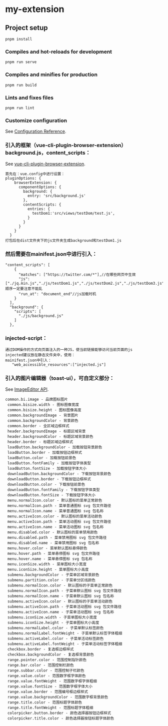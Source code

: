 # my-extension

## Project setup
```
pnpm install
```

### Compiles and hot-reloads for development
```
pnpm run serve
```

### Compiles and minifies for production
```
pnpm run build
```

### Lints and fixes files
```
pnpm run lint
```

### Customize configuration
See [Configuration Reference](https://cli.vuejs.org/config/).

### 引入的框架（vue-cli-plugin-browser-extension） background.js，content_scripts：
See [vue-cli-plugin-browser-extension](https://github.com/adambullmer/vue-cli-plugin-browser-extension).

```
首先在：vue.config中进行设置：
pluginOptions: {
    browserExtension: {
      componentOptions: {
        background: {
          entry: 'src/background.js'
        },
        contentScripts: {
          entries: {
            testDom1:'src/views/testDom/test.js',
          }
        }
      }
    }
  }
打包后在dist文件夹下的js文件夹生成background和testDom1.js
```

### 然后需要在mainifest.json中进行引入：
```
"content_scripts": [
    {
      "matches": ["https://twitter.com/*"],//在哪些网页中生效
      "js": ["./jq.min.js","./js/testDom1.js","./js/testDom2.js","./js/testDom3.js"],//顺序一定要注意不能乱
      "run_at": "document_end"//js加载时机
    }
  ],
  "background": {
    "scripts": [
      "./js/background.js"
    ]
  },
```
### injected-script：
```
通过DOM操作的方式向页面注入的一种JS，使当前链接能够访问当前页面的js
injected建议放在静态文件夹中，使用：
mainifest.json中引入：
   "web_accessible_resources":["injected.js"]
```


### 引入的图片编辑器（toast-ui），可自定义部分：
See [ImageEditor API](http://nhn.github.io/tui.image-editor/latest/ImageEditor#addIcon).
```
common.bi.image - 品牌图标图片
 common.bisize.width - 图标图像宽度
 common.bisize.height - 图标图像高度
 common.backgroundImage - 背景图片
 common.backgroundColor - 背景颜色
 common.border - 全区域边框样式
 header.backgroundImage - 标题区域背景
 header.backgroundColor - 标题区域背景颜色
 header.border - 标题区域边框样式
 loadButton.backgroundColor - 加载按钮背景颜色
 loadButton.border - 加载按钮边框样式
 loadButton.color - 加载按钮前景色
 loadButton.fontFamily - 加载按钮字体类型
 loadButton.fontSize - 加载按钮字体大小
 downloadButton.backgroundColor - 下载按钮背景颜色
 downloadButton.border - 下载按钮边框样式
 downloadButton.color - 下载按钮前景色
 downloadButton.fontFamily - 下载按钮字体类型
 downloadButton.fontSize - 下载按钮字体大小
 menu.normalIcon.color - 默认图标的菜单正常颜色
 menu.normalIcon.path - 菜单普通图标 svg 包文件路径
 menu.normalIcon.name - 菜单普通图标 svg 包名称
 menu.activeIcon.color - 默认图标的菜单活动颜色
 menu.activeIcon.path - 菜单活动图标 svg 包文件路径
 menu.activeIcon.name - 菜单活动图标 svg 包名称
 menu.disabled.color - 默认图标的菜单禁用颜色
 menu.disabled.path - 菜单禁用图标 svg 包文件路径
 menu.disabled.name - 菜单禁用图标 svg 包名称
 menu.hover.color - 菜单默认图标悬停颜色
 menu.hover.path - 菜单悬停图标 svg 包文件路径
 menu.hover.name - 菜单悬停图标 svg 包名称
 menu.iconSize.width - 菜单图标大小宽度
 menu.iconSize.height - 菜单图标大小高度
 submenu.backgroundColor - 子菜单区域背景颜色
 submenu.partition.color - 子菜单分区线颜色
 submenu.normalIcon.color - 默认图标的子菜单正常颜色
 submenu.normalIcon.path - 子菜单默认图标 svg 包文件路径
 submenu.normalIcon.name - 子菜单默认图标 svg 包名称
 submenu.activeIcon.color - 默认图标的子菜单活动颜色
 submenu.activeIcon.path - 子菜单活动图标 svg 包文件路径
 submenu.activeIcon.name - 子菜单活动图标 svg 包名称
 submenu.iconSize.width - 子菜单图标大小宽度
 submenu.iconSize.height - 子菜单图标大小高度
 submenu.normalLabel.color - 子菜单默认标签颜色
 submenu.normalLabel.fontWeight - 子菜单默认标签字体粗细
 submenu.activeLabel.color - 子菜单活动标签颜色
 submenu.activeLabel.fontWeight - 子菜单活动标签字体粗细
 checkbox.border - 复选框边框样式
 checkbox.backgroundColor - 复选框背景颜色
 range.pointer.color - 范围控制指针颜色
 range.bar.color - 范围控制栏颜色
 range.subbar.color - 范围控制子栏颜色
 range.value.color - 范围数字框字体颜色
 range.value.fontWeight - 范围数字框字体粗细
 range.value.fontSize - 范围数字框字体大小
 range.value.border - 范围编号框边框样式
 range.value.backgroundColor - 范围数字框背景颜色
 range.title.color - 范围标题字体颜色
 range.title.fontWeight - 范围标题字体粗细
 colorpicker.button.border - 颜色选择器按钮边框样式
 colorpicker.title.color - 颜色选择器按钮标题字体颜色 
```